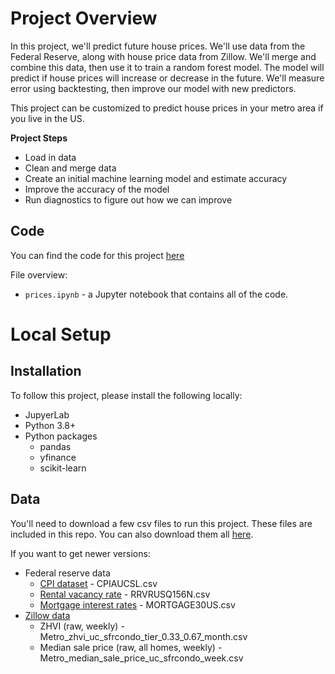 # Project Overview

In this project, we'll predict future house prices.  We'll use data from the Federal Reserve, along with house price data from Zillow.  We'll merge and combine this data, then use it to train a random forest model.  The model will predict if house prices will increase or decrease in the future.  We'll measure error using backtesting, then improve our model with new predictors.

This project can be customized to predict house prices in your metro area if you live in the US.

**Project Steps**

* Load in data
* Clean and merge data
* Create an initial machine learning model and estimate accuracy
* Improve the accuracy of the model
* Run diagnostics to figure out how we can improve

## Code

You can find the code for this project [here](https://github.com/dataquestio/project-walkthroughs/tree/master/house_prices)

File overview:

* `prices.ipynb` - a Jupyter notebook that contains all of the code.

# Local Setup

## Installation

To follow this project, please install the following locally:

* JupyerLab
* Python 3.8+
* Python packages
    * pandas
    * yfinance
    * scikit-learn

## Data

You'll need to download a few csv files to run this project.  These files are included in this repo.  You can also download them all [here](https://drive.google.com/uc?export=download&id=1HlHw_JyRckfPOlwwxUHS-sdDqfZQ732p).

If you want to get newer versions:

* Federal reserve data
    * [CPI dataset](https://fred.stlouisfed.org/series/CPIAUCSL) - CPIAUCSL.csv
    * [Rental vacancy rate](https://fred.stlouisfed.org/series/RRVRUSQ156N) - RRVRUSQ156N.csv
    * [Mortgage interest rates](https://fred.stlouisfed.org/series/MORTGAGE30US) - MORTGAGE30US.csv
* [Zillow data](https://www.zillow.com/research/data/)
    * ZHVI (raw, weekly) - Metro_zhvi_uc_sfrcondo_tier_0.33_0.67_month.csv
    * Median sale price (raw, all homes, weekly) - Metro_median_sale_price_uc_sfrcondo_week.csv